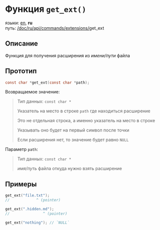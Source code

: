 # Функция `get_ext()`

языки: [en](/doc/api/commands/extensions/get_ext.md), **ru**\
путь: [/](/README.md)[doc/](/doc/index.md)[ru/](/doc/ru/index.md)[api/](/doc/ru/api/index.md)[commands/](/doc/ru/api/commands/index.md)[extensions/](/doc/ru/api/commands/extensions/index.md)get_ext

## Описание

Функция для получения расширения из _имени/пути_ файла

## Прототип

```c
const char *get_ext(const char *path);
```

Возвращаемое значение:

> Тип данных: `const char *`
>
> Указатель на место в строке `path` где находиться расширение
>
> Это не отдельная строка, а именно указатель на место в строке
>
> Указывать оно будет на первый символ после точки
>
> Если расширения нет, то значение будет равно `NULL`

Параметр `path`:

> Тип данных: `const char *`
>
> _имя/путь_ файла откуда нужно взять расширение

## Примеры

```c
get_ext("file.txt");
//            ^ (pointer)

get_ext(".hidden.md");
//               ^ (pointer)

get_ext("nothing"); // `NULL`
```